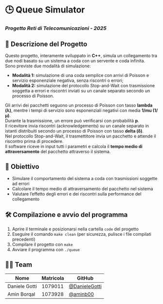 # 🕒 Queue Simulator
### *Progetto Reti di Telecomunicazioni - 2025*


## 📄 Descrizione del Progetto  
Questo progetto, interamente sviluppato in **C++**, simula un collegamento tra due nodi basato su un sistema a coda con un servente e coda infinita.  
Sono previste due modalità di simulazione:  
- **Modalità 1:** simulazione di una coda semplice con arrivi di Poisson e servizio esponenziale negativa, senza riscontri o errori;  
- **Modalità 2:** simulazione del protocollo Stop-and-Wait con trasmissione soggetta a errori e riscontri inviati su un canale separato secondo un processo di Poisson.  

Gli arrivi dei pacchetti seguono un processo di Poisson con tasso **lambda (λ)**, mentre i tempi di servizio sono esponenziali negativi con media **1/mu (1/μ)**.  
Durante la trasmissione, un errore può verificarsi con probabilità **p**.  
Il ricevitore invia riscontri (acknowledgements) su un canale separato in istanti distribuiti secondo un processo di Poisson con tasso **delta (δ)**.  
Nel protocollo Stop-and-Wait, il trasmettitore invia un pacchetto e attende il riscontro prima di procedere.  
Il software riceve in input tutti i parametri e calcola il **tempo medio di attraversamento** del pacchetto attraverso il sistema.



## 🎯 Obiettivo  
- Simulare il comportamento del sistema a coda con trasmissioni soggette ad errori  
- Calcolare il tempo medio di attraversamento del pacchetto nel sistema  
- Valutare l’effetto degli errori e dei riscontri sulla performance del collegamento  


## 🛠️ Compilazione e avvio del programma  
1. Aprire il terminale e posizionarsi nella cartella `code` del progetto  
2. Eseguire il comando `make clean` (per sicurezza, pulisce i file compilati precedenti)  
3. Compilare il progetto con `make`  
4. Avviare il programma con `./queue`  


## 👨‍💻 Team  
| Nome | Matricola | GitHub |
|-------|----------|--------|
| Daniele Gotti | 1079011 | [@DanieleGotti](https://github.com/DanieleGotti) |  
| Amin Borqal | 1073928 | [@aminb00](https://github.com/aminb00) |
